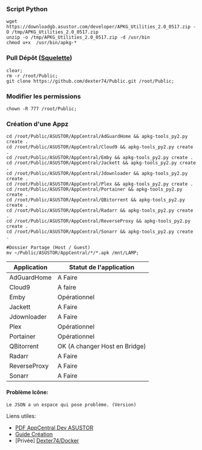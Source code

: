 ### Script Python 
```
wget https://downloadgb.asustor.com/developer/APKG_Utilities_2.0_0517.zip -O /tmp/APKG_Utilities_2.0_0517.zip
unzip -o /tmp/APKG_Utilities_2.0_0517.zip -d /usr/bin 
chmod u+x  /usr/bin/apkg-*
```


### Pull Dépôt ([Squelette](https://github.com/dexter74/Public/blob/main/ASUSTOR/AppCentral/Squelette.md))
```
clear;
rm -r /root/Public;
git clone https://github.com/dexter74/Public.git /root/Public;
```

### Modifier les permissions
```
chown -R 777 /root/Public;
```



### Création d'une Appz
```
cd /root/Public/ASUSTOR/AppCentral/AdGuardHome && apkg-tools_py2.py create .
cd /root/Public/ASUSTOR/AppCentral/Cloud9 && apkg-tools_py2.py create .
cd /root/Public/ASUSTOR/AppCentral/Emby && apkg-tools_py2.py create .
cd /root/Public/ASUSTOR/AppCentral/Jackett && apkg-tools_py2.py create .
cd /root/Public/ASUSTOR/AppCentral/Jdownloader && apkg-tools_py2.py create .
cd /root/Public/ASUSTOR/AppCentral/Plex && apkg-tools_py2.py create .
cd /root/Public/ASUSTOR/AppCentral/Portainer && apkg-tools_py2.py create .
cd /root/Public/ASUSTOR/AppCentral/QBitorrent && apkg-tools_py2.py create .
cd /root/Public/ASUSTOR/AppCentral/Radarr && apkg-tools_py2.py create .
cd /root/Public/ASUSTOR/AppCentral/ReverseProxy && apkg-tools_py2.py create .
cd /root/Public/ASUSTOR/AppCentral/Sonarr && apkg-tools_py2.py create .

#Dossier Partage (Host / Guest) 
mv ~/Public/ASUSTOR/AppCentral/*/*.apk /mnt/LAMP;
```


| Application  | Statut de l'application        |
|------------- | ------------------------------ |
| AdGuardHome  | A Faire                        |
| Cloud9       | A faire                        |
| Emby 	       | Opérationnel                   |
| Jackett      | A Faire                        |
| Jdownloader  | A Faire                        |
| Plex         | Opérationnel                   |
| Portainer    | Opérationnel                   |
| QBitorrent   | OK (A changer Host en Bridge)  |
| Radarr       | A Faire                        |
| ReverseProxy | A Faire                        |
| Sonarr       | A Faire                        |



#### Problème Icône:
```
Le JSON a un espace qui pose problème. (Version)
```

Liens utiles:
 - [PDF AppCentral Dev ASUSTOR](https://downloadgb.asustor.com/developer/App_Central_Developer_Guide_4.1.0_20220622.pdf)
 - [Guide Création](https://amigotechnotes.wordpress.com/2014/05/06/how-to-create-an-apk-for-asustor-adm-to-distribute-your-lamp/) 
 - [Privée] [Dexter74/Docker](https://github.com/dexter74/Archives/tree/main/Docker/V1/2.Conteneurs)
